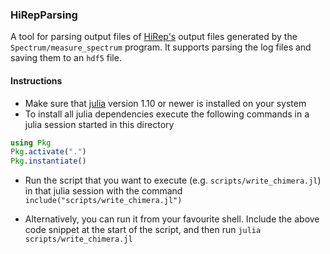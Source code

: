 ### HiRepParsing

A tool for parsing output files of [HiRep's](https://github.com/claudiopica/HiRep) output files generated by the `Spectrum/measure_spectrum` program. It supports parsing the log files and saving them to an `hdf5` file. 

#### Instructions

- Make sure that [julia](https://julialang.org/) version 1.10 or newer is installed on your system
- To install all julia dependencies execute the following commands in a julia session started in this directory

```julia
using Pkg
Pkg.activate(".")
Pkg.instantiate()
```

- Run the script that you want to execute (e.g. `scripts/write_chimera.jl`) in that julia session with the command `include("scripts/write_chimera.jl")`

- Alternatively, you can run it from your favourite shell. Include the above code snippet at the start of the script, and then run `julia scripts/write_chimera.jl`